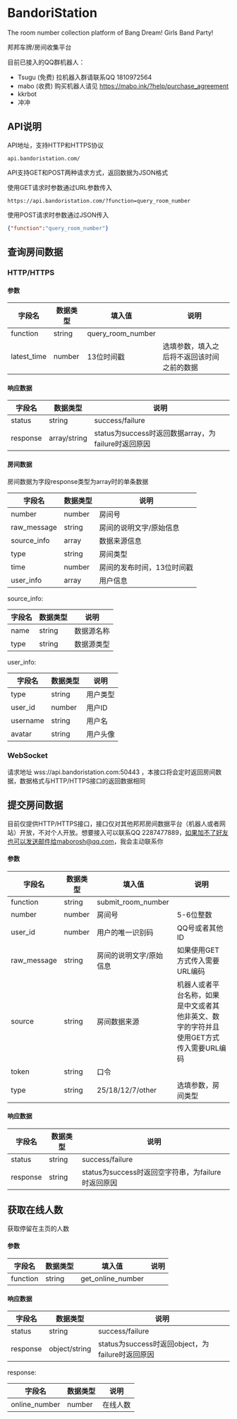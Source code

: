 # BandoriStation

The room number collection platform of Bang Dream! Girls Band Party!

邦邦车牌/房间收集平台

目前已接入的QQ群机器人：
- Tsugu (免费) 拉机器入群请联系QQ 1810972564
- mabo (收费) 购买机器人请见 https://mabo.ink/?help/purchase_agreement
- kkrbot
- 冲冲

## API说明

API地址，支持HTTP和HTTPS协议

```url
api.bandoristation.com/
```

API支持GET和POST两种请求方式，返回数据为JSON格式

使用GET请求时参数通过URL参数传入

```url
https://api.bandoristation.com/?function=query_room_number
```

使用POST请求时参数通过JSON传入

```json
{"function":"query_room_number"}
```

## 查询房间数据

### HTTP/HTTPS

#### 参数

| 字段名 | 数据类型 | 填入值 | 说明 |
| --- | --- | --- | --- |
| function | string | query_room_number |
| latest_time | number | 13位时间戳 | 选填参数，填入之后将不返回该时间之前的数据 |

#### 响应数据

| 字段名 | 数据类型 | 说明 |
| --- | --- | --- |
| status | string | success/failure |
| response | array/string | status为success时返回数据array，为failure时返回原因 |

#### 房间数据

房间数据为字段response类型为array时的单条数据

| 字段名 | 数据类型 | 说明 |
| --- | --- | --- |
| number | number | 房间号 |
| raw_message | string | 房间的说明文字/原始信息 |
| source_info | array | 数据来源信息 |
| type | string | 房间类型 |
| time | number | 房间的发布时间，13位时间戳 |
| user_info | array | 用户信息 |

source_info:

| 字段名 | 数据类型 | 说明 |
| --- | --- | --- |
| name | string | 数据源名称 |
| type | string | 数据源类型 |

user_info:

| 字段名 | 数据类型 | 说明 |
| --- | --- | --- |
| type | string | 用户类型 |
| user_id | number | 用户ID |
| username | string | 用户名 |
| avatar | string | 用户头像 |

### WebSocket

请求地址 wss://api.bandoristation.com:50443 ，本接口将会定时返回房间数据，数据格式与HTTP/HTTPS接口的返回数据相同

## 提交房间数据

目前仅提供HTTP/HTTPS接口，接口仅对其他邦邦房间数据平台（机器人或者网站）开放，不对个人开放。想要接入可以联系QQ 2287477889，如果加不了好友也可以发送邮件给maborosh@qq.com，我会主动联系你

#### 参数

| 字段名 | 数据类型 | 填入值 | 说明 |
| --- | --- | --- | --- |
| function | string | submit_room_number |
| number | number | 房间号 | 5-6位整数 |
| user_id | number | 用户的唯一识别码 | QQ号或者其他ID |
| raw_message | string | 房间的说明文字/原始信息 | 如果使用GET方式传入需要URL编码 |
| source | string | 房间数据来源 | 机器人或者平台名称，如果是中文或者其他非英文、数字的字符并且使用GET方式传入需要URL编码 |
| token | string | 口令 |
| type | string | 25/18/12/7/other | 选填参数，房间类型 |

#### 响应数据

| 字段名 | 数据类型 | 说明 |
| --- | --- | --- |
| status | string | success/failure |
| response | string | status为success时返回空字符串，为failure时返回原因 |

## 获取在线人数

获取停留在主页的人数

#### 参数

| 字段名 | 数据类型 | 填入值 | 说明 |
| --- | --- | --- | --- |
| function | string | get_online_number |

#### 响应数据

| 字段名 | 数据类型 | 说明 |
| --- | --- | --- |
| status | string | success/failure |
| response | object/string | status为success时返回object，为failure时返回原因 |

response:

| 字段名 | 数据类型 | 说明 |
| --- | --- | --- |
| online_number | number | 在线人数 |
